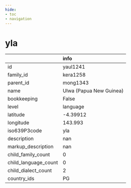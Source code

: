 ```yaml
---
hide:
- toc
- navigation
---
```

# yla
|                      | info                    |
|:---------------------|:------------------------|
| id                   | yaul1241                |
| family_id            | kera1258                |
| parent_id            | mong1343                |
| name                 | Ulwa (Papua New Guinea) |
| bookkeeping          | False                   |
| level                | language                |
| latitude             | -4.39912                |
| longitude            | 143.993                 |
| iso639P3code         | yla                     |
| description          | nan                     |
| markup_description   | nan                     |
| child_family_count   | 0                       |
| child_language_count | 0                       |
| child_dialect_count  | 2                       |
| country_ids          | PG                      |